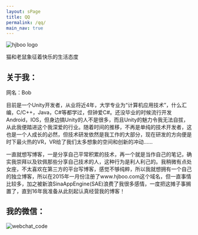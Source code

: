 ```yaml
---
layout: sPage
title: QQ
permalink: /qq/
main_nav: true
---
```


![hjboo logo](http://hjboo.github.io/assets/images/personal_image.jpg)

猫和老鼠象征着快乐的生活态度


## 关于我：

网名：Bob

目前是一个Unity开发者，从业将近4年，大学专业为“计算机应用技术”，什么汇编，C/C++，Java，C#等都学过，但钟爱C#。还没毕业的时候流行开发Android，IOS，但身边搞Unity的人不是很多，而且Unity的魅力令我无法自拔，从此我便踏进这个我深爱的行业。随着时间的推移，不再是单纯的技术开发者，这也是一个人成长的必然，但技术研发依然是我工作的大部分，现在研发的方向便是时下最火热的VR，VR给了我们太多想象的空间和创新的冲动……<br>

一直就想写博客，一是分享自己平常积累的技术，再一个就是当作自己的笔记，确实我崇拜以及钦佩那些分享自己技术的人，这种行为是利人利己的。我稍微有点处女座，不太喜欢在第三方的平台写博客，感觉不够纯粹，所以我就想拥有一个自己的独立博客，所以在2015年一月份注册了www.hjboo.com这个域名，但一直事情比较多，加之被新浪SinaAppEngine(SAE)浪费了我很多感情，一度把这摊子事搁置了，直到16年我准备从此刻起认真经营我的博客！

## 我的微信：
<img src="http://www.hjboo.com/assets/images/webchat_code.jpg" alt="webchat_code" class="profile" align="left">

